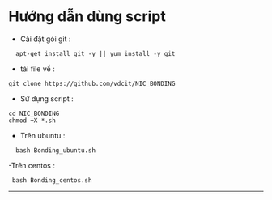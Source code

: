 Hướng dẫn dùng script 
====================================

- Cài đặt  gói git :
```
  apt-get install git -y || yum install -y git
```

- tải  file về :
```
git clone https://github.com/vdcit/NIC_BONDING
```

- Sử dụng script :
```
cd NIC_BONDING
chmod +X *.sh
```

- Trên ubuntu :
```
  bash Bonding_ubuntu.sh
```
-Trên centos :
```
 bash Bonding_centos.sh
```
-------------------------------------------------------
